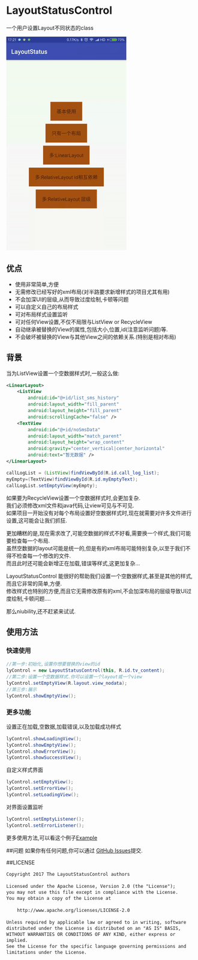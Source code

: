 # LayoutStatusControl

一个用户设置Layout不同状态的class

![demo](./demo.gif)

## 优点

 * 使用非常简单,方便
 * 无需修改已经写好的xml布局(对半路要求新增样式的项目尤其有用)
 * 不会加深UI的层级,从而导致过度绘制,卡顿等问题
 * 可以自定义自己的布局样式
 * 可对布局样式设置监听
 * 可对任何View设置,不仅不局限与ListView or RecycleView
 * 自动继承被替换的View的属性,包括大小,位置,id(注意监听问题)等.
 * 不会破坏被替换的View与其他View之间的依赖关系.(特别是相对布局)

## 背景
当为ListView设置一个空数据样式时,一般这么做:

```xml
<LinearLayout>
    <ListView
        android:id="@+id/list_sms_history"
        android:layout_width="fill_parent"
        android:layout_height="fill_parent"
        android:scrollingCache="false" />
    <TextView
        android:id="@+id/noSmsData"
        android:layout_width="match_parent"
        android:layout_height="wrap_content"
        android:gravity="center_vertical|center_horizontal"
        android:text="暂无数据" />
</LinearLayout>
```

```java
callLogList = (ListView)findViewById(R.id.call_log_list);
myEmpty=(TextView)findViewById(R.id.myEmptyText);
callLogList.setEmptyView(myEmpty);
```

如果要为RecycleView设置一个空数据样式时,会更加复杂.<br>
我们必须修改xml文件和java代码,让view可见与不可见.<br>
如果项目一开始没有对每个布局设置好空数据样式时,现在就需要对许多文件进行设置,这可能会让我们抓狂.<br>

更加糟糕的是,现在需求改了,可能空数据的样式不好看,需要换一个样式,我们可能要检查每一个布局.<br>
虽然空数据的layout可能是统一的,但是有的xml布局可能特别复杂,以至于我们不得不检查每一个修改的文件.<br>
而且此时还可能会新增正在加载,错误等样式,这更加复杂...

LayoutStatusControl 能很好的帮助我们设置一个空数据样式,甚至是其他的样式,而且它非常的简单,方便.<br>
修改样式也特别的方便,而且它无需修改原有的xml,不会加深布局的层级导致UI过度绘制,卡顿问题....

那么niubility,还不赶紧来试试.

## 使用方法

### 快速使用

```java
//第一步:初始化,设置你想要替换的view的id
lyControl = new LayoutStatusControl(this, R.id.tv_content);
//第二步:设置一个空数据样式.你可以设置一个layout或一个view
lyControl.setEmptyView(R.layout.view_nodata);
//第三步:展示
lyControl.showEmptyView();
```

### 更多功能

设置正在加载,空数据,加载错误,以及加载成功样式

```java
lyControl.showLoadingView();
lyControl.showEmptyView();
lyControl.showErrorView();
lyControl.showSuccessView();
```

自定义样式界面

```java
lyControl.setEmptyView();
lyControl.setErrorView();
lyControl.setLoadingView();
```

对界面设置监听

```java
lyControl.setEmptyListener();
lyControl.setErrorListener();
```

更多使用方法,可以看这个例子[Example](./app/src/main/java/com/siyehua/layoutstatus/Main1Activity.java)

##问题
如果你有任何问题,你可以通过 [GitHub Issues](./123)提交.

##LICENSE
```
Copyright 2017 The LayoutStatusControl authors

Licensed under the Apache License, Version 2.0 (the "License");
you may not use this file except in compliance with the License.
You may obtain a copy of the License at

    http://www.apache.org/licenses/LICENSE-2.0

Unless required by applicable law or agreed to in writing, software
distributed under the License is distributed on an "AS IS" BASIS,
WITHOUT WARRANTIES OR CONDITIONS OF ANY KIND, either express or implied.
See the License for the specific language governing permissions and
limitations under the License.
```